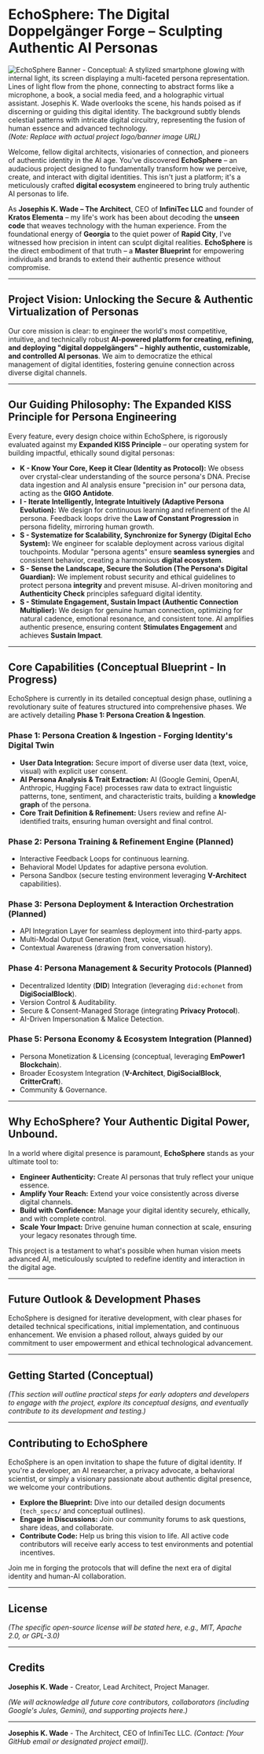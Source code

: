 # EchoSphere: The Digital Doppelgänger Forge – Sculpting Authentic AI Personas

![EchoSphere Banner - Conceptual: A stylized smartphone glowing with internal light, its screen displaying a multi-faceted persona representation. Lines of light flow from the phone, connecting to abstract forms like a microphone, a book, a social media feed, and a holographic virtual assistant. Josephis K. Wade overlooks the scene, his hands poised as if discerning or guiding this digital identity. The background subtly blends celestial patterns with intricate digital circuitry, representing the fusion of human essence and advanced technology.](https://i.imgur.com/your_echosphere_image_url.png)
*(Note: Replace with actual project logo/banner image URL)*

Welcome, fellow digital architects, visionaries of connection, and pioneers of authentic identity in the AI age. You've discovered **EchoSphere** – an audacious project designed to fundamentally transform how we perceive, create, and interact with digital identities. This isn't just a platform; it's a meticulously crafted **digital ecosystem** engineered to bring truly authentic AI personas to life.

As **Josephis K. Wade – The Architect**, CEO of **InfiniTec LLC** and founder of **Kratos Elementa** – my life's work has been about decoding the **unseen code** that weaves technology with the human experience. From the foundational energy of **Georgia** to the quiet power of **Rapid City**, I've witnessed how precision in intent can sculpt digital realities. **EchoSphere** is the direct embodiment of that truth – a **Master Blueprint** for empowering individuals and brands to extend their authentic presence without compromise.

---

## Project Vision: Unlocking the Secure & Authentic Virtualization of Personas

Our core mission is clear: to engineer the world's most competitive, intuitive, and technically robust **AI-powered platform for creating, refining, and deploying "digital doppelgängers" – highly authentic, customizable, and controlled AI personas**. We aim to democratize the ethical management of digital identities, fostering genuine connection across diverse digital channels.

---

## Our Guiding Philosophy: The Expanded KISS Principle for Persona Engineering

Every feature, every design choice within EchoSphere, is rigorously evaluated against my **Expanded KISS Principle** – our operating system for building impactful, ethically sound digital personas:

* **K - Know Your Core, Keep it Clear (Identity as Protocol):** We obsess over crystal-clear understanding of the source persona's DNA. Precise data ingestion and AI analysis ensure "precision in" our persona data, acting as the **GIGO Antidote**.
* **I - Iterate Intelligently, Integrate Intuitively (Adaptive Persona Evolution):** We design for continuous learning and refinement of the AI persona. Feedback loops drive the **Law of Constant Progression** in persona fidelity, mirroring human growth.
* **S - Systematize for Scalability, Synchronize for Synergy (Digital Echo System):** We engineer for scalable deployment across various digital touchpoints. Modular "persona agents" ensure **seamless synergies** and consistent behavior, creating a harmonious **digital ecosystem**.
* **S - Sense the Landscape, Secure the Solution (The Persona's Digital Guardian):** We implement robust security and ethical guidelines to protect persona **integrity** and prevent misuse. AI-driven monitoring and **Authenticity Check** principles safeguard digital identity.
* **S - Stimulate Engagement, Sustain Impact (Authentic Connection Multiplier):** We design for genuine human connection, optimizing for natural cadence, emotional resonance, and consistent tone. AI amplifies authentic presence, ensuring content **Stimulates Engagement** and achieves **Sustain Impact**.

---

## Core Capabilities (Conceptual Blueprint - In Progress)

EchoSphere is currently in its detailed conceptual design phase, outlining a revolutionary suite of features structured into comprehensive phases. We are actively detailing **Phase 1: Persona Creation & Ingestion**.

### **Phase 1: Persona Creation & Ingestion - Forging Identity's Digital Twin**
* **User Data Integration:** Secure import of diverse user data (text, voice, visual) with explicit user consent.
* **AI Persona Analysis & Trait Extraction:** AI (Google Gemini, OpenAI, Anthropic, Hugging Face) processes raw data to extract linguistic patterns, tone, sentiment, and characteristic traits, building a **knowledge graph** of the persona.
* **Core Trait Definition & Refinement:** Users review and refine AI-identified traits, ensuring human oversight and final control.

### **Phase 2: Persona Training & Refinement Engine (Planned)**
* Interactive Feedback Loops for continuous learning.
* Behavioral Model Updates for adaptive persona evolution.
* Persona Sandbox (secure testing environment leveraging **V-Architect** capabilities).

### **Phase 3: Persona Deployment & Interaction Orchestration (Planned)**
* API Integration Layer for seamless deployment into third-party apps.
* Multi-Modal Output Generation (text, voice, visual).
* Contextual Awareness (drawing from conversation history).

### **Phase 4: Persona Management & Security Protocols (Planned)**
* Decentralized Identity (**DID**) Integration (leveraging `did:echonet` from **DigiSocialBlock**).
* Version Control & Auditability.
* Secure & Consent-Managed Storage (integrating **Privacy Protocol**).
* AI-Driven Impersonation & Malice Detection.

### **Phase 5: Persona Economy & Ecosystem Integration (Planned)**
* Persona Monetization & Licensing (conceptual, leveraging **EmPower1 Blockchain**).
* Broader Ecosystem Integration (**V-Architect**, **DigiSocialBlock**, **CritterCraft**).
* Community & Governance.

---

## Why EchoSphere? Your Authentic Digital Power, Unbound.

In a world where digital presence is paramount, **EchoSphere** stands as your ultimate tool to:

* **Engineer Authenticity:** Create AI personas that truly reflect your unique essence.
* **Amplify Your Reach:** Extend your voice consistently across diverse digital channels.
* **Build with Confidence:** Manage your digital identity securely, ethically, and with complete control.
* **Scale Your Impact:** Drive genuine human connection at scale, ensuring your legacy resonates through time.

This project is a testament to what's possible when human vision meets advanced AI, meticulously sculpted to redefine identity and interaction in the digital age.

---

## Future Outlook & Development Phases

EchoSphere is designed for iterative development, with clear phases for detailed technical specifications, initial implementation, and continuous enhancement. We envision a phased rollout, always guided by our commitment to user empowerment and ethical technological advancement.

---

## Getting Started (Conceptual)

*(This section will outline practical steps for early adopters and developers to engage with the project, explore its conceptual designs, and eventually contribute to its development and testing.)*

---

## Contributing to EchoSphere

EchoSphere is an open invitation to shape the future of digital identity. If you're a developer, an AI researcher, a privacy advocate, a behavioral scientist, or simply a visionary passionate about authentic digital presence, we welcome your contributions.

* **Explore the Blueprint:** Dive into our detailed design documents (`tech_specs/` and conceptual outlines).
* **Engage in Discussions:** Join our community forums to ask questions, share ideas, and collaborate.
* **Contribute Code:** Help us bring this vision to life. All active code contributors will receive early access to test environments and potential incentives.

Join me in forging the protocols that will define the next era of digital identity and human-AI collaboration.

---

## License

*(The specific open-source license will be stated here, e.g., MIT, Apache 2.0, or GPL-3.0)*

---

## Credits

**Josephis K. Wade** - Creator, Lead Architect, Project Manager.

*(We will acknowledge all future core contributors, collaborators (including Google's Jules, Gemini), and supporting projects here.)*

---

**Josephis K. Wade** - The Architect, CEO of InfiniTec LLC.
*(Contact: [Your GitHub email or designated project email])*.
